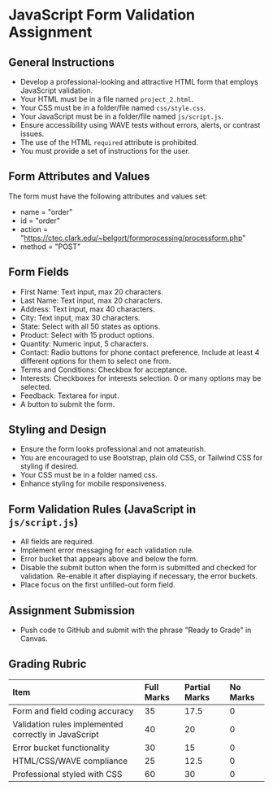 # JavaScript Form Validation Assignment

## General Instructions

- Develop a professional-looking and attractive HTML form that employs JavaScript validation.
- Your HTML must be in a file named `project_2.html`.
- Your CSS must be in a folder/file named `css/style.css`.
- Your JavaScript must be in a folder/file named `js/script.js`.
- Ensure accessibility using WAVE tests without errors, alerts, or contrast issues.
- The use of the HTML `required` attribute is prohibited.
- You must provide a set of instructions for the user.

## Form Attributes and Values

The form must have the following attributes and values set:

- name = "order"
- id = "order"
- action = "https://ctec.clark.edu/~belgort/formprocessing/processform.php"
- method = "POST"

## Form Fields

- First Name: Text input, max 20 characters.
- Last Name: Text input, max 20 characters.
- Address: Text input, max 40 characters.
- City: Text input, max 30 characters.
- State: Select with all 50 states as options.
- Product: Select with 15 product options.
- Quantity: Numeric input, 5 characters.
- Contact: Radio buttons for phone contact preference. Include at least 4 different options for them to select one from.
- Terms and Conditions: Checkbox for acceptance.
- Interests: Checkboxes for interests selection. 0 or many options may be selected.
- Feedback: Textarea for input.
- A button to submit the form.

## Styling and Design

- Ensure the form looks professional and not amateurish.
- You are encouraged to use Bootstrap, plain old CSS, or Tailwind CSS for styling if desired.
- Your CSS must be in a folder named css.
- Enhance styling for mobile responsiveness.

## Form Validation Rules (JavaScript in `js/script.js`)

- All fields are required.
- Implement error messaging for each validation rule.
- Error bucket that appears above and below the form.
- Disable the submit button when the form is submitted and checked for validation. Re-enable it after displaying if necessary, the error buckets.
- Place focus on the first unfilled-out form field.

## Assignment Submission

- Push code to GitHub and submit with the phrase "Ready to Grade" in Canvas.

## Grading Rubric

| Item                                                 | Full Marks | Partial Marks | No Marks |
|:-----------------------------------------------------|:-----------|:--------------|:---------|
| Form and field coding accuracy                       | 35         | 17.5          | 0        |
| Validation rules implemented correctly in JavaScript | 40         | 20            | 0        |
| Error bucket functionality                           | 30         | 15            | 0        |
| HTML/CSS/WAVE compliance                             | 25         | 12.5          | 0        |
| Professional styled with CSS                         | 60         | 30            | 0        |
